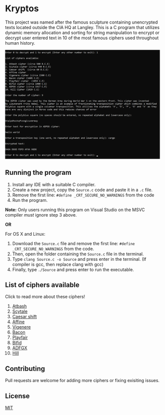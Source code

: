 # Kryptos

This project was named after the famous sculpture containing unencrypted texts located outside the CIA HQ at Langley. This is a C program that utilizes dynamic memory allocation and sorting for string manipulation to encrypt or decrypt user entered text in 10 of the most famous ciphers used throughout human history. 


<img src="image.png" width="750">


## Running the program

1. Install any IDE with a suitable C compiler.
2. Create a new project, copy the ```Source.c``` code and paste it in a ```.c``` file.
3. Remove the first line: ```#define _CRT_SECURE_NO_WARNINGS``` from the code
4. Run the program.

**Note:** Only users running this program on Visual Studio on the MSVC compiler *must* ignore step 3 above.

**OR**

For OS X and Linux:

1. Download the ```Source.c``` file and remove the first line: ```#define _CRT_SECURE_NO_WARNINGS``` from the code.
2. Then, open the folder containing the ```Source.c``` file in the terminal.
3. Type ```clang Source.c -o Source``` and press enter in the terminal. (If compiler is gcc, then replace clang with gcc)
4. Finally, type ```./Source``` and press enter to run the executable. 

## List of ciphers available

Click to read more about these ciphers!

1. [Atbash](https://en.wikipedia.org/wiki/Atbash)
2. [Scytale](https://en.wikipedia.org/wiki/Scytale)
3. [Caesar shift](https://en.wikipedia.org/wiki/Caesar_cipher)
4. [Affine](https://en.wikipedia.org/wiki/Affine_cipher)
5. [Vigenere](https://en.wikipedia.org/wiki/Vigen%C3%A8re_cipher)
6. [Bacon](https://en.wikipedia.org/wiki/Bacon%27s_cipher)
7. [Playfair](https://en.wikipedia.org/wiki/Playfair_cipher)
8. [Bifid](https://en.wikipedia.org/wiki/Bifid_cipher)
9. [ADFGX](https://en.wikipedia.org/wiki/ADFGVX_cipher)
10. [Hill](https://en.wikipedia.org/wiki/Hill_cipher#:~:text=In%20classical%20cryptography%2C%20the%20Hill,than%20three%20symbols%20at%20once.)

## Contributing

Pull requests are welcome for adding more ciphers or fixing exisiting issues. 

## License

[MIT](https://github.com/janus-tg/Cryptography/blob/master/LICENSE/)
